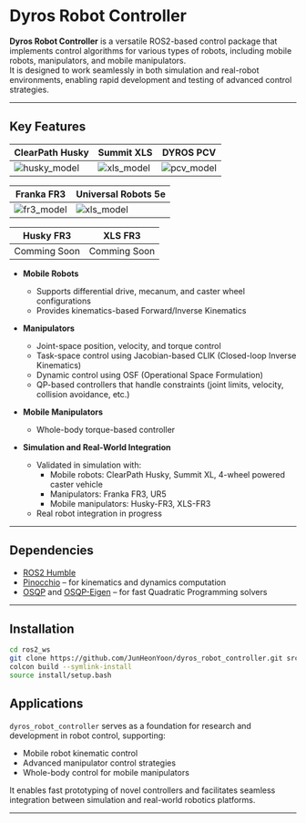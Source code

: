 # Dyros Robot Controller

**Dyros Robot Controller** is a versatile ROS2-based control package that implements control algorithms for various types of robots, including mobile robots, manipulators, and mobile manipulators.  
It is designed to work seamlessly in both simulation and real-robot environments, enabling rapid development and testing of advanced control strategies.

---

## Key Features
| ClearPath Husky                     | Summit XLS                      |DYROS PCV                    |
| ----------------------------------- | ------------------------------- |---------------------------- |
| ![husky_model](imgs/husky.gif)      | ![xls_model](imgs/xls.gif)      |![pcv_model](imgs/pcv.gif)   |

| Franka FR3                     | Universal Robots 5e             |
| ------------------------------ | ------------------------------- |
| ![fr3_model](imgs/fr3.gif)     | ![xls_model](imgs/ur5.gif)      | 

| Husky FR3                      | XLS FR3                         |
| ------------------------------ | ------------------------------- |
| Comming Soon                   | Comming Soon                    |

- **Mobile Robots**
  - Supports differential drive, mecanum, and caster wheel configurations  
  - Provides kinematics-based Forward/Inverse Kinematics  

- **Manipulators**
  - Joint-space position, velocity, and torque control  
  - Task-space control using Jacobian-based CLIK (Closed-loop Inverse Kinematics)  
  - Dynamic control using OSF (Operational Space Formulation)  
  - QP-based controllers that handle constraints (joint limits, velocity, collision avoidance, etc.)  

- **Mobile Manipulators**
  - Whole-body torque-based controller  

- **Simulation and Real-World Integration**
  - Validated in simulation with:  
    - Mobile robots: ClearPath Husky, Summit XL, 4-wheel powered caster vehicle  
    - Manipulators: Franka FR3, UR5  
    - Mobile manipulators: Husky-FR3, XLS-FR3  
  - Real robot integration in progress  

---

## Dependencies

- [ROS2 Humble](https://docs.ros.org/en/humble/index.html)  
- [Pinocchio](https://github.com/stack-of-tasks/pinocchio) – for kinematics and dynamics computation  
- [OSQP](https://osqp.org/) and [OSQP-Eigen](https://github.com/robotology/osqp-eigen) – for fast Quadratic Programming solvers  

---
## Installation

```bash
cd ros2_ws
git clone https://github.com/JunHeonYoon/dyros_robot_controller.git src
colcon build --symlink-install
source install/setup.bash
```

## Applications

`dyros_robot_controller` serves as a foundation for research and development in robot control, supporting:  

- Mobile robot kinematic control  
- Advanced manipulator control strategies  
- Whole-body control for mobile manipulators  

It enables fast prototyping of novel controllers and facilitates seamless integration between simulation and real-world robotics platforms.  

---
